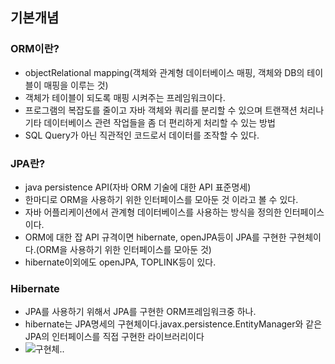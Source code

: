 ## 기본개념
### ORM이란?
- objectRelational mapping(객체와 관계형 데이터베이스 매핑, 객체와 DB의 테이블이 매핑을 이루는 것)
- 객체가 테이블이 되도록 매핑 시켜주는 프레임워크이다.
- 프로그램의 복잡도를 줄이고 자바 객체와 쿼리를 분리할 수 있으며 트랜잭션 처리나 기타 데이터베이스 관련 작업들을 좀 더 편리하게 처리할 수 있는 방법
- SQL Query가 아닌 직관적인 코드로서 데이터를 조작할 수 있다.

### JPA란?
- java persistence API(자바 ORM 기술에 대한 API 표준명세)
- 한마디로 ORM을 사용하기 위한 인터페이스를 모아둔 것 이라고 볼 수 있다.
- 자바 어플리케이션에서 관계형 데이터베이스를 사용하는 방식을 정의한 인터페이스이다.
- ORM에 대한 잡 API 규격이면 hibernate, openJPA등이 JPA를 구현한 구현체이다.(ORM을 사용하기 위한 인터페이스를 모아둔 것)
- hibernate이외에도 openJPA, TOPLINK등이 있다.

### Hibernate
- JPA를 사용하기 위해서 JPA를 구현한 ORM프레임워크중 하나.
- hibernate는 JPA명세의 구현체이다.javax.persistence.EntityManager와 같은 JPA의 인터페이스를 직접 구현한 라이브러리이다
- ![구현체..](https://img1.daumcdn.net/thumb/R1280x0/?scode=mtistory2&fname=https%3A%2F%2Fblog.kakaocdn.net%2Fdn%2FbUHeS3%2FbtqCaRN7gVh%2F0ZQRYe0CF6tQeD3d9d8ITk%2Fimg.png)